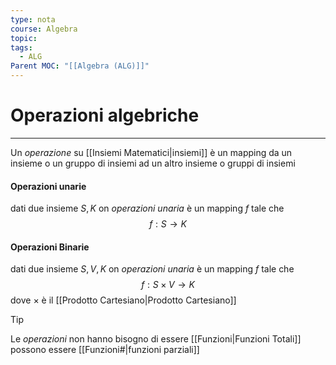 ```yaml
---
type: nota
course: Algebra
topic: 
tags:
  - ALG
Parent MOC: "[[Algebra (ALG)]]"
---
```

# Operazioni algebriche
---
Un _operazione_ su [[Insiemi Matematici|insiemi]] è un mapping da un insieme o un gruppo di insiemi ad un altro insieme o gruppi di insiemi
#### Operazioni unarie
dati due insieme $S,K$ on _operazioni unaria_ è un mapping $f$ tale che
$$f:S \rightarrow K$$

#### Operazioni Binarie
dati due insieme $S,V,K$ on _operazioni unaria_ è un mapping $f$ tale che
$$f:S \times V\rightarrow K$$
dove $\times$ è il [[Prodotto Cartesiano|Prodotto Cartesiano]]




> [!tip]
> Le _operazioni_ non hanno bisogno di essere [[Funzioni|Funzioni Totali]] possono essere [[Funzioni#|funzioni parziali]] 